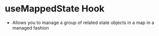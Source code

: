 # useMappedState Hook

- Allows you to manage a group of related state objects in a map in a managed fashion
